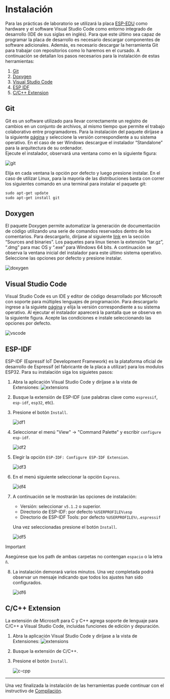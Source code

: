 # Instalación

Para las prácticas de laboratorio se utilizará la placa [ESP-EDU](./documentación/hardware.md) como hardware y el software Visual Studio Code como entorno integrado de desarrollo (IDE de sus siglas en inglés).
Para que este último sea capaz de programar la placa de desarrollo es necesario descargar componentes de software adicionales.
Además, es necesario descargar la herramienta Git para trabajar con repositorios como lo haremos en el cursado.
A continuación se detallan los pasos necesarios para la instalación de estas herramientas:

1. [Git](#git)
2. [Doxygen](#doxygen)
3. [Visual Studio Code](#visual-studio-code)
4. [ESP IDF](#esp-idf)
5. [C/C++ Extension](#c/c++-extension)

## Git

Git es un software utilizado para llevar correctamente un registro de cambios en un conjunto de archivos, al mismo tiempo que permite el trabajo colaborativo entre programadores.
Para la instalación del paquete diríjase a la siguiente [página](https://git-scm.com/downloads) y seleccione la versión correspondiente a su sistema operativo.
En el caso de ser Windows descargue el instalador “Standalone” para la arquitectura de su ordenador.  
Ejecute el instalador, observará una ventana como en la siguiente figura:

![git](./imágenes/git.png)

Elija en cada ventana la opción por defecto y luego presione instalar.
En el caso de utilizar Linux, para la mayoría de las distribuciones basta con correr los siguientes comando en una terminal para instalar el paquete git:

```PowerShell
sudo apt-get update
sudo apt-get install git
```

## Doxygen

El paquete Doxygen permite automatizar la generación de documentación de código utilizando una serie de comandos reservados dentro de los comentarios.
Para descargarlo, diríjase al siguiente [link](https://www.doxygen.nl/download.html) en la sección “Sources and binaries”.
Los paquetes para linux tienen la extensión “tar.gz”, “.dmg” para mac OS y “.exe” para Windows 64 bits.
A continuación se observa la ventana inicial del instalador para este último sistema operativo.
Seleccione las opciones por defecto y presione instalar.

![doxygen](./imágenes/doxygen.png)

## Visual Studio Code

Visual Studio Code es un IDE y editor de código desarrollado por Microsoft con soporte para múltiples lenguajes de programación.
Para descargarlo ingrese a la siguiete [página](https://code.visualstudio.com/) y elija la versión correspondiente a su sistema operativo.
Al ejecutar el instalador aparecerá la pantalla que se observa en la siguiente figura. Acepte las condiciones e instale seleccionando las opciones por defecto.

![vscode](./imágenes/vscode.png)

## ESP-IDF

ESP-IDF (Espressif IoT Development Framework) es la plataforma oficial de desarrollo de Espressif (el fabricante de la placa a utilizar) para los modulos ESP32.
Para su instalación siga los siguietes pasos:

1. Abra la aplicación Visual Studio Code y diríjase a la vista de Extensiones:  ![extensions](https://raw.githubusercontent.com/microsoft/vscode-icons/2ca0f3225c1ecd16537107f60f109317fcfc3eb0/icons/dark/extensions.svg)

2. Busque la extensión de ESP-IDF (use palabras clave como `espressif`, `esp-idf`, `esp32`, etc).

3. Presione el botón `Install`.

    ![idf1](./imágenes/idf1.png)

4. Seleccionar el menú "View" -> "Command Palette" y escribir `configure esp-idf`.

    ![idf2](./imágenes/idf2.png)

5. Elegir la opción `ESP-IDF: Configure ESP-IDF Extension`.

    ![idf3](./imágenes/idf3.png)

6. En el menú siguiente seleccionar la opción `Express`.

    ![idf4](./imágenes/idf4.png)

7. A continuación se le mostrarán las opciones de instalación:
   - Versión: seleccionar `v5.1.2` o superior.
   - Directorio de ESP-IDF: por defecto `%USERPROFILE%\esp`
   - Directorio de ESP-IDF Tools:  por defecto `%USERPROFILE%\.espressif`

    Una vez seleccionadas presione el botón `Install`.

    ![idf5](./imágenes/idf5.png)

> [!IMPORTANT]
> Asegúrese que los path de ambas carpetas no contengan `espacio` o la letra `ñ`.

8. La instalación demorará varios minutos. Una vez completada podrá observar un mensaje indicando que todos los ajustes han sido configurados.

    ![idf6](./imágenes/idf6.png)

## C/C++ Extension

La extensión de Microsoft para C y C++ agrega soporte de lenguaje para C/C++ a Visual Studio Code, incluidas funciones de edición y depuración.

1. Abra la aplicación Visual Studio Code y diríjase a la vista de Extensiones:  ![extensions](https://raw.githubusercontent.com/microsoft/vscode-icons/2ca0f3225c1ecd16537107f60f109317fcfc3eb0/icons/dark/extensions.svg)

2. Busque la extensión de C/C++.

3. Presione el botón `Install`.

    ![c-cpp](./imágenes/c-cpp.png)

---

Una vez finalizada la instalación de las herramientas puede continuar con el instructivo de [Compilación](./compilación.md).
